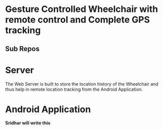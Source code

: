 # Gesture Controlled Wheelchair with remote control and Complete GPS tracking

## Sub Repos

# Server 
The Web Server is built to store the location history of the Wheelchair and thus help in remote location tracking from the Android Application.

# Android Application
**Sridhar will write this**
